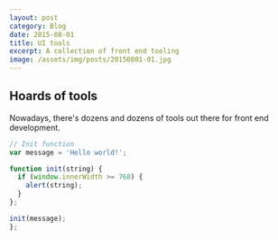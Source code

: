 ```yaml
---
layout: post
category: Blog
date: 2015-08-01
title: UI tools
excerpt: A collection of front end tooling
image: /assets/img/posts/20150801-01.jpg
---
```


## Hoards of tools

Nowadays, there's dozens and dozens of tools out there for front end development.

```javascript
// Init function
var message = 'Hello world!';

function init(string) {
  if (window.innerWidth >= 768) {
    alert(string);
  }
};

init(message);
};
